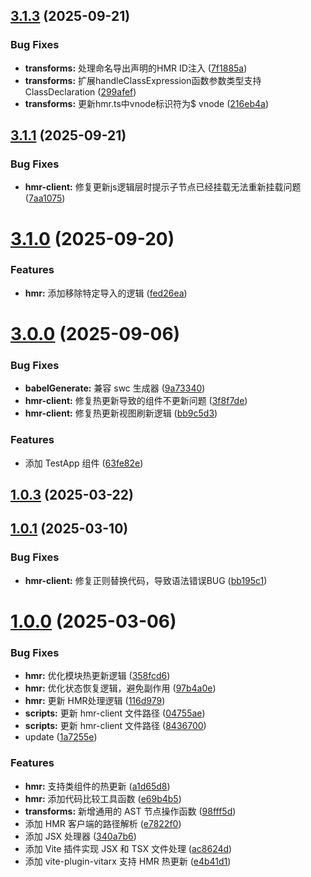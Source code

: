 ## [3.1.3](https://gitee.com/vitarx/vite-bundler/compare/v3.1.2...v3.1.3) (2025-09-21)

### Bug Fixes

* **transforms:** 处理命名导出声明的HMR
  ID注入 ([7f1885a](https://gitee.com/vitarx/vite-bundler/commits/7f1885a4d7f7e192d5cbd677182a11be158b2d02))
* **transforms:**
  扩展handleClassExpression函数参数类型支持ClassDeclaration ([299afef](https://gitee.com/vitarx/vite-bundler/commits/299afef9efa40de176d9811b2cd88ce3ba781c6b))
* **transforms:** 更新hmr.ts中vnode标识符为$
  vnode ([216eb4a](https://gitee.com/vitarx/vite-bundler/commits/216eb4a3344a2aceb5982c2237fcff4e6c6bc43b))

## [3.1.1](https://gitee.com/vitarx/vite-bundler/compare/v3.1.0...v3.1.1) (2025-09-21)


### Bug Fixes

* **hmr-client:** 修复更新js逻辑层时提示子节点已经挂载无法重新挂载问题 ([7aa1075](https://gitee.com/vitarx/vite-bundler/commits/7aa107538a54f9da909d26eae3a6115e97e5e193))



# [3.1.0](https://gitee.com/vitarx/vite-bundler/compare/v3.0.0...v3.1.0) (2025-09-20)


### Features

* **hmr:** 添加移除特定导入的逻辑 ([fed26ea](https://gitee.com/vitarx/vite-bundler/commits/fed26eadb4c8e41acbe61fe58e50091b53a8736d))



# [3.0.0](https://gitee.com/vitarx/vite-bundler/compare/v1.0.3...v3.0.0) (2025-09-06)


### Bug Fixes

* **babelGenerate:** 兼容 swc 生成器 ([9a73340](https://gitee.com/vitarx/vite-bundler/commits/9a733404398de9427e21f9506df0c73cddb4b59d))
* **hmr-client:** 修复热更新导致的组件不更新问题 ([3f8f7de](https://gitee.com/vitarx/vite-bundler/commits/3f8f7de6f2de0077b185fee677240a12bdd41e3f))
* **hmr-client:** 修复热更新视图刷新逻辑 ([bb9c5d3](https://gitee.com/vitarx/vite-bundler/commits/bb9c5d3253eb7b4d237edfb392510d02420bb8ba))


### Features

* 添加 TestApp 组件 ([63fe82e](https://gitee.com/vitarx/vite-bundler/commits/63fe82e765489f60f3b654a61de8125a1cc75614))



## [1.0.3](https://gitee.com/vitarx/vite-bundler/compare/v1.0.1...v1.0.3) (2025-03-22)



## [1.0.1](https://gitee.com/vitarx/vite-bundler/compare/v1.0.0...v1.0.1) (2025-03-10)


### Bug Fixes

* **hmr-client:** 修复正则替换代码，导致语法错误BUG ([bb195c1](https://gitee.com/vitarx/vite-bundler/commits/bb195c16531cdedacaef91d35ec0b844d43e08a3))



# [1.0.0](https://gitee.com/vitarx/vite-bundler/compare/340a7b65dcc0939121d1db4e8cb849e796df78f3...v1.0.0) (2025-03-06)


### Bug Fixes

* **hmr:** 优化模块热更新逻辑 ([358fcd6](https://gitee.com/vitarx/vite-bundler/commits/358fcd6d669225f16156deb6d1860028fc24fa5e))
* **hmr:** 优化状态恢复逻辑，避免副作用 ([97b4a0e](https://gitee.com/vitarx/vite-bundler/commits/97b4a0e94b40a8ce52aaa71065b9a9643fbb3381))
* **hmr:** 更新 HMR处理逻辑 ([116d979](https://gitee.com/vitarx/vite-bundler/commits/116d979b46624400da68bc2cf212248dc156fdff))
* **scripts:** 更新 hmr-client 文件路径 ([04755ae](https://gitee.com/vitarx/vite-bundler/commits/04755ae7b1d0f6a42c8762cffd689d52dd2b8173))
* **scripts:** 更新 hmr-client 文件路径 ([8436700](https://gitee.com/vitarx/vite-bundler/commits/843670071fc4fde406b364ba69ec8bdd841cef00))
* update ([1a7255e](https://gitee.com/vitarx/vite-bundler/commits/1a7255e1f26574513afe4201bda7e2689e7fcff3))


### Features

* **hmr:** 支持类组件的热更新 ([a1d65d8](https://gitee.com/vitarx/vite-bundler/commits/a1d65d8ff7b194a00ad98ace165146b3627229fb))
* **hmr:** 添加代码比较工具函数 ([e69b4b5](https://gitee.com/vitarx/vite-bundler/commits/e69b4b5e72ede5690f674e2b8e32767247909453))
* **transforms:** 新增通用的 AST 节点操作函数 ([98fff5d](https://gitee.com/vitarx/vite-bundler/commits/98fff5d77a7b5ed60f49e841d8cce8771e1f1342))
* 添加 HMR 客户端的路径解析 ([e7822f0](https://gitee.com/vitarx/vite-bundler/commits/e7822f091fdafb6eba6e95d43a14177827c4ddb3))
* 添加 JSX 处理器 ([340a7b6](https://gitee.com/vitarx/vite-bundler/commits/340a7b65dcc0939121d1db4e8cb849e796df78f3))
* 添加 Vite 插件实现 JSX 和 TSX 文件处理 ([ac8624d](https://gitee.com/vitarx/vite-bundler/commits/ac8624d826f67ab71e8ce17a52b47a58e9870527))
* 添加 vite-plugin-vitarx 支持 HMR 热更新 ([e4b41d1](https://gitee.com/vitarx/vite-bundler/commits/e4b41d1d2945512522f77db59583012c6455ae0e))



